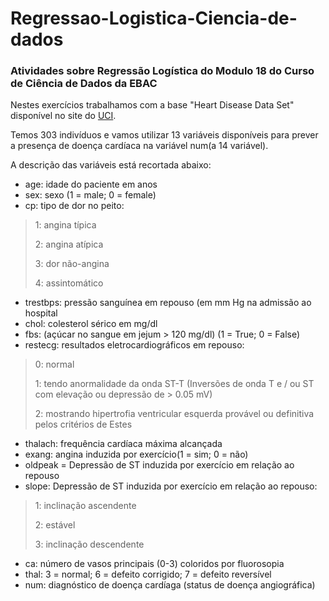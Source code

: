 # Regressao-Logistica-Ciencia-de-dados
### Atividades sobre Regressão Logística do Modulo 18 do Curso de Ciência de Dados da EBAC
Nestes exercícios trabalhamos com a base "Heart Disease Data Set" disponível no site do [UCI](https://archive.ics.uci.edu/dataset/45/heart+disease).

Temos 303 indivíduos e vamos utilizar 13 variáveis disponíveis para prever a presença de doença cardíaca na variável num(a 14
 variável).

A descrição das variáveis está recortada abaixo:

- age: idade do paciente em anos
- sex: sexo (1 = male; 0 = female)
- cp: tipo de dor no peito:
 > 1: angina típica
> 
 > 2: angina atípica
> 
 > 3: dor não-angina
> 
 > 4: assintomático
- trestbps: pressão sanguínea em repouso (em mm Hg na admissão ao hospital
- chol: colesterol sérico em mg/dl
- fbs: (açúcar no sangue em jejum > 120 mg/dl) (1 = True; 0 = False)
- restecg: resultados eletrocardiográficos em repouso:
 > 0: normal
> 
 > 1: tendo anormalidade da onda ST-T (Inversões de onda T e / ou ST com elevação ou depressão de > 0.05 mV)
> 
 > 2: mostrando hipertrofia ventricular esquerda provável ou definitiva pelos critérios de Estes
- thalach: frequência cardíaca máxima alcançada
- exang: angina induzida por exercício(1 = sim; 0 = não)
- oldpeak = Depressão de ST induzida por exercício em relação ao repouso
- slope: Depressão de ST induzida por exercício em relação ao repouso:
 > 1: inclinação ascendente
> 
 > 2: estável
> 
 > 3: inclinação descendente
- ca: número de vasos principais (0-3) coloridos por fluorosopia
- thal: 3 = normal; 6 = defeito corrigido; 7 = defeito reversível
- num: diagnóstico de doença cardíaga (status de doença angiográfica)
